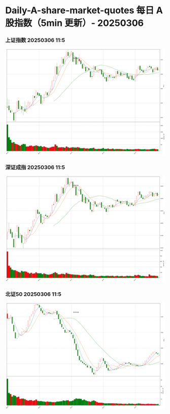 
# Daily-A-share-market-quotes 每日 A 股指数（5min 更新）- 20250306

### 上证指数 20250306 11:5
![](./fig/2025/3/20250306-sh000001.png)

### 深证成指 20250306 11:5
![](./fig/2025/3/20250306-sz399001.png)

### 北证50 20250306 11:5
![](./fig/2025/3/20250306-bj899050.png)
